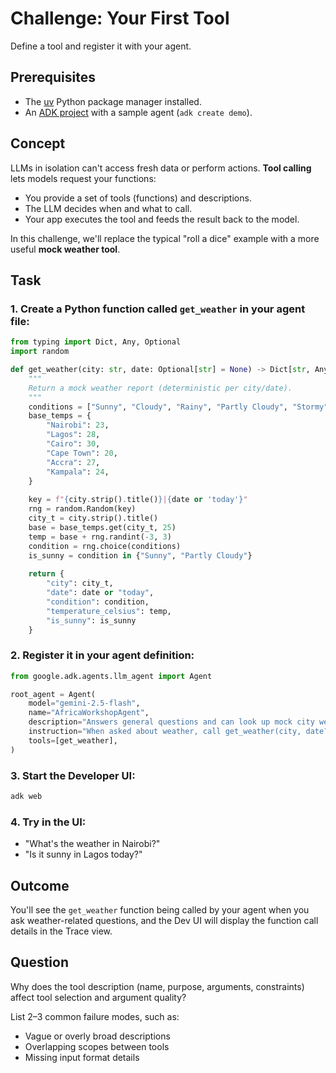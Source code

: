 <!-- # Challenge: Your First Tool
Define a tool and register it with your agent.

## Prerequisites
*   The [uv](https://github.com/astral-sh/uv) Python package manager installed.
*   An [ADK project]([ADK](https://google.github.io/adk-docs/getting-started/installation)) with a sample agent.

## Concept
As powerful as they are, LLMs used in *isolation* have some key limitations. For example, their knowledge is frozen at the time they were trained - and they cannot interact directly with the outside world.

A key development that enables a more dynamic approach is 'tool calling'. Here's how it works:

*   With each request, you provide the LLM with a list of available tools and their descriptions.
*   The LLM uses these descriptions to decide which tool (if any) can help fulfill the request.
*   Instead of running the tool itself, the LLM generates a structured output that specifies which tool it wants to use and what information to pass to it.
*   Your application code receives this output, executes the actual tool, and then calls the LLM a second time, providing the tool's result as part of the new request.
*   The LLM then uses the tool's output to generate its final response to you.

## Task
Create a simple Python function that accepts a number of sides, `roll_dice(sides: int)`, and add it to the `tools` list of your `Agent`. Test it in the web UI.

## Outcome
The agent will call your Python function and reply with its result. You will see the function call and response in the web UI.

## Question
The description of a tool is very important for getting good results. Can you explain why? What are common failure modes with tool descriptions? -->





# Challenge: Your First Tool
Define a tool and register it with your agent.

## Prerequisites
- The [uv](https://github.com/astral-sh/uv) Python package manager installed.
- An [ADK project](https://google.github.io/adk-docs/getting-started/installation) with a sample agent (`adk create demo`).

## Concept
LLMs in isolation can't access fresh data or perform actions. **Tool calling** lets models request your functions:
- You provide a set of tools (functions) and descriptions.
- The LLM decides when and what to call.
- Your app executes the tool and feeds the result back to the model.

In this challenge, we'll replace the typical "roll a dice" example with a more useful **mock weather tool**.

## Task

### 1. Create a Python function called `get_weather` in your agent file:

```python
from typing import Dict, Any, Optional
import random

def get_weather(city: str, date: Optional[str] = None) -> Dict[str, Any]:
    """
    Return a mock weather report (deterministic per city/date).
    """
    conditions = ["Sunny", "Cloudy", "Rainy", "Partly Cloudy", "Stormy", "Windy"]
    base_temps = {
        "Nairobi": 23,
        "Lagos": 28,
        "Cairo": 30,
        "Cape Town": 20,
        "Accra": 27,
        "Kampala": 24,
    }
    
    key = f"{city.strip().title()}|{date or 'today'}"
    rng = random.Random(key)
    city_t = city.strip().title()
    base = base_temps.get(city_t, 25)
    temp = base + rng.randint(-3, 3)
    condition = rng.choice(conditions)
    is_sunny = condition in {"Sunny", "Partly Cloudy"}
    
    return {
        "city": city_t,
        "date": date or "today",
        "condition": condition,
        "temperature_celsius": temp,
        "is_sunny": is_sunny
    }
```

### 2. Register it in your agent definition:

```python
from google.adk.agents.llm_agent import Agent

root_agent = Agent(
    model="gemini-2.5-flash",
    name="AfricaWorkshopAgent",
    description="Answers general questions and can look up mock city weather.",
    instruction="When asked about weather, call get_weather(city, date?). Use 'is_sunny' for yes/no answers.",
    tools=[get_weather],
)
```

### 3. Start the Developer UI:

```bash
adk web
```

### 4. Try in the UI:
- "What's the weather in Nairobi?"
- "Is it sunny in Lagos today?"

## Outcome
You'll see the `get_weather` function being called by your agent when you ask weather-related questions, and the Dev UI will display the function call details in the Trace view.

## Question
Why does the tool description (name, purpose, arguments, constraints) affect tool selection and argument quality?

List 2–3 common failure modes, such as:
- Vague or overly broad descriptions
- Overlapping scopes between tools
- Missing input format details
